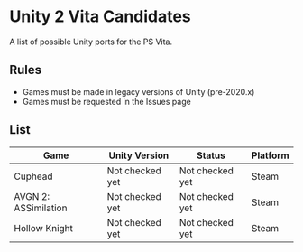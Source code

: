 # Unity 2 Vita Candidates
A list of possible Unity ports for the PS Vita.

## Rules
- Games must be made in legacy versions of Unity (pre-2020.x)
- Games must be requested in the Issues page

## List

| Game                 | Unity Version    | Status              | Platform       |
|----------------------|------------------|---------------------|----------------|
| Cuphead              | Not checked yet  | Not checked yet     | Steam          |
| AVGN 2: ASSimilation | Not checked yet  | Not checked yet     | Steam          |
| Hollow Knight        | Not checked yet  | Not checked yet     | Steam          |
